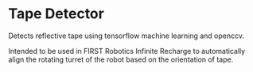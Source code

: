 # Tape Detector
Detects reflective tape using tensorflow machine learning and openccv.

Intended to be used in FIRST Robotics Infinite Recharge to automatically align the rotating turret of the robot based on the orientation of tape.
